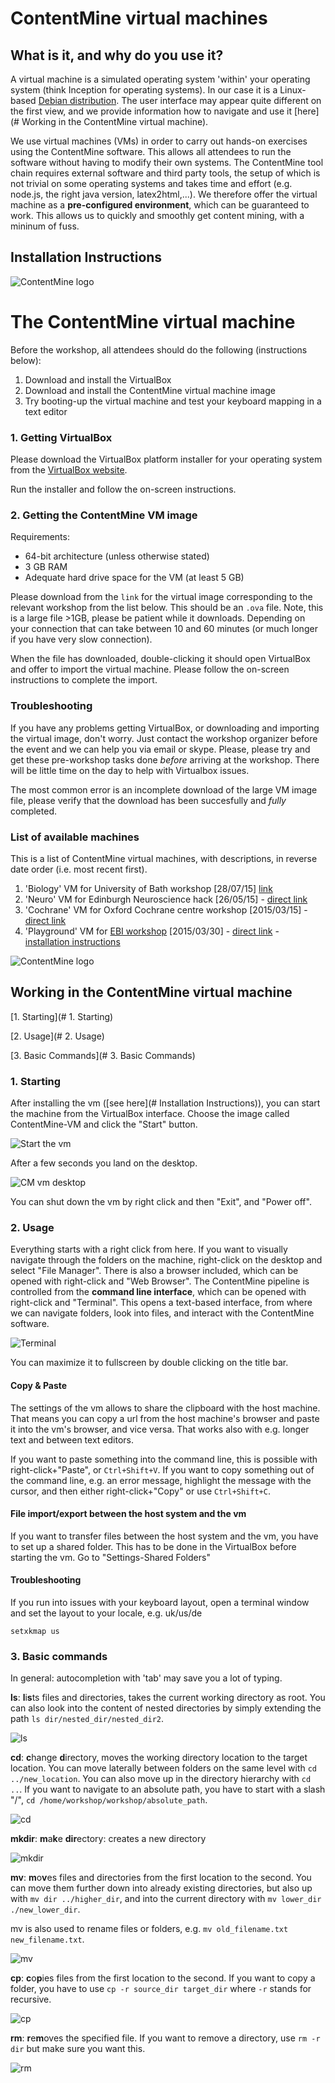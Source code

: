 # ContentMine virtual machines

## What is it, and why do you use it?

A virtual machine is a simulated operating system 'within' your operating system (think Inception for operating systems). In our case it is a Linux-based [Debian distribution](https://www.debian.org/). The user interface may appear quite different on the first view, and we provide information how to navigate and use it [here](# Working in the ContentMine virtual machine).

We use virtual machines (VMs) in order to carry out hands-on exercises using the ContentMine software. This allows all attendees to run the software without having to modify their own systems. The ContentMine tool chain requires external software and third party tools, the setup of which is not trivial on some operating systems and takes time and effort (e.g. node.js, the right java version, latex2html,...). We therefore offer the virtual machine as a **pre-configured environment**, which can be guaranteed to work. This allows us to quickly and smoothly get content mining, with a mininum of fuss.

## Installation Instructions
![ContentMine logo](https://github.com/ContentMine/assets/blob/master/png/Content_mine(small).png)

# The ContentMine virtual machine

Before the workshop, all attendees should do the following (instructions below):

1. Download and install the VirtualBox
2. Download and install the ContentMine virtual machine image
3. Try booting-up the virtual machine and test your keyboard mapping in a text editor

### 1. Getting VirtualBox

Please download the VirtualBox platform installer for your operating system from the [VirtualBox website](https://www.virtualbox.org/wiki/Downloads).

Run the installer and follow the on-screen instructions.

### 2. Getting the ContentMine VM image

Requirements:
* 64-bit architecture (unless otherwise stated)
* 3 GB RAM
* Adequate hard drive space for the VM (at least 5 GB)

Please download from the `link` for the virtual image corresponding to the relevant workshop from the list below. This should be an `.ova` file. Note, this is a large file >1GB, please be patient while it downloads. Depending on your connection that can take between 10 and 60 minutes (or much longer if you have very slow connection).

When the file has downloaded, double-clicking it should open VirtualBox and offer to import the virtual machine. Please follow the on-screen instructions to complete the import.

### Troubleshooting

If you have any problems getting VirtualBox, or downloading and importing the virtual image, don't worry. Just contact the workshop organizer before the event and we can help you via email or skype. Please, please try and get these pre-workshop tasks done _before_ arriving at the workshop. There will be little time on the day to help with Virtualbox issues.

The most common error is an incomplete download of the large VM image file, please verify that the download has been succesfully and _fully_ completed.

### List of available machines

This is a list of ContentMine virtual machines, with descriptions, in reverse date order (i.e. most recent first).

1. 'Biology' VM for University of Bath workshop [28/07/15] [link](https://onedrive.live.com/redir?resid=1652077CF1AA4E9F!1280&authkey=!AGyzu9zuzzKeJok&ithint=file%2cova)
2. 'Neuro' VM for Edinburgh Neuroscience hack [26/05/15] - [direct link](https://www.dropbox.com/s/yes9af47fn8vnz7/ContentMine-VM.ova?dl=0)
3. 'Cochrane' VM for Oxford Cochrane centre workshop [2015/03/15] - [direct link](https://drive.google.com/file/d/0B6ChGXuXmOEDemRtb1JBakREYWc/view?usp=sharing)
4. 'Playground' VM for [EBI workshop](https://github.com/ContentMine/EBI_workshop_20150330) [2015/03/30] - [direct link](https://drive.google.com/uc?export=download&confirm=dp8f&id=0B6ChGXuXmOEDNWx2d0EwbDkyY00) - [installation instructions](https://github.com/ContentMine/EBI_workshop_20150330/blob/master/docs/pre-workshop_installation.pdf)


![ContentMine logo](https://github.com/ContentMine/assets/blob/master/png/Content_mine(small).png)


## Working in the ContentMine virtual machine

[1. Starting](# 1. Starting)

[2. Usage](# 2. Usage)

[3. Basic Commands](# 3. Basic Commands)

### 1. Starting

After installing the vm ([see here](# Installation Instructions)), you can start the machine from the VirtualBox interface. Choose the image called ContentMine-VM and click the "Start" button.

![Start the vm](../../resources/images/software/vms/starting-vm.png)

After a few seconds you land on the desktop.

![CM vm desktop](../../resources/images/software/vms/desktop.png)

You can shut down the vm by right click and then "Exit", and "Power off".

### 2. Usage

Everything starts with a right click from here. If you want to visually navigate through the folders on the machine, right-click on the desktop and select "File Manager". There is also a browser included, which can be opened with right-click and "Web Browser".
The ContentMine pipeline is controlled from the **command line interface**, which can be opened with right-click and "Terminal". This opens a text-based interface, from where we can navigate folders, look into files, and interact with the ContentMine software.

![Terminal](../../resources/images/software/vms/terminal.png)

You can maximize it to fullscreen by double clicking on the title bar.

#### Copy & Paste

The settings of the vm allows to share the clipboard with the host machine. That means you can copy a url from the host machine's browser and paste it into the vm's browser, and vice versa. That works also with e.g. longer text and between text editors.

If you want to paste something into the command line, this is possible with right-click+"Paste", or ```Ctrl+Shift+V```. If you want to copy something out of the command line, e.g. an error message, highlight the message with the cursor, and then either right-click+"Copy" or use ```Ctrl+Shift+C```.

#### File import/export between the host system and the vm

If you want to transfer files between the host system and the vm, you have to set up a shared folder. This has to be done in the VirtualBox before starting the vm. Go to "Settings-Shared Folders"


#### Troubleshooting

If you run into issues with your keyboard layout, open a terminal window and set the layout to your locale, e.g. uk/us/de
```
setxkmap us
```


### 3. Basic commands

In general: autocompletion with 'tab' may save you a lot of typing.

**ls**: **l**i**s**ts files and directories, takes the current working directory as root. You can also look into the content of nested directories by simply extending the path ```ls dir/nested_dir/nested_dir2```.

![ls](../../resources/images/software/vms/ls.png)

**cd**: **c**hange **d**irectory, moves the working directory location to the target location. You can move laterally between folders on the same level with ```cd ../new_location```. You can also move up in the directory hierarchy with ```cd ..```. If you want to navigate to an absolute path, you have to start with a slash "/", ```cd /home/workshop/workshop/absolute_path```.

![cd](../../resources/images/software/vms/cd.png)

**mkdir**: **m**a**k**e **dir**ectory: creates a new directory

![mkdir](../../resources/images/software/vms/mkdir.png)

**mv**: **m**o**v**es files and directories from the first location to the second. You can move them further down into already existing directories, but also up with ```mv dir ../higher_dir```, and into the current directory with ```mv lower_dir ./new_lower_dir```.

mv is also used to rename files or folders, e.g. ```mv old_filename.txt new_filename.txt```.

![mv](../../resources/images/software/vms/mv.png)

**cp**: **c**o**p**ies files from the first location to the second. If you want to copy a folder, you have to use ```cp -r source_dir target_dir``` where ```-r``` stands for recursive.

![cp](../../resources/images/software/vms/cp.png)

**rm**: **r**e**m**oves the specified file. If you want to remove a directory, use ```rm -r dir``` but make sure you want this.

![rm](../../../resources/images/software/vms/rm.png)
